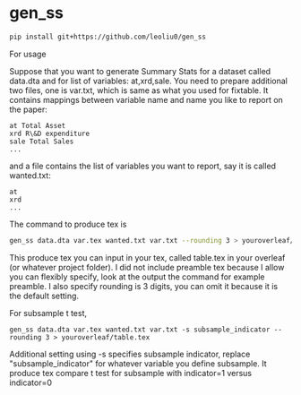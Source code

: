# gen_ss

```bash
pip install git+https://github.com/leoliu0/gen_ss
```

For usage

Suppose that you want to generate Summary Stats for a dataset called data.dta and for list of variables: at,xrd,sale. You need to prepare additional two files, one is var.txt, which is same as what you used for fixtable. It contains mappings between variable name and name you like to report on the paper:

```csv
at Total Asset
xrd R\&D expenditure
sale Total Sales
...
```
and a file contains the list of variables you want to report, say it is called wanted.txt:
```
at
xrd
...
```
The command to produce tex is 
```bash
gen_ss data.dta var.tex wanted.txt var.txt --rounding 3 > youroverleaf/table.tex
```
This produce tex you can input in your tex, called table.tex in your overleaf (or whatever project folder). I did not include preamble tex because I allow you can flexibly specify, look at the output the command for example preamble. I also specify rounding is 3 digits, you can omit it because it is the default setting.

For subsample t test, 
```
gen_ss data.dta var.tex wanted.txt var.txt -s subsample_indicator --rounding 3 > youroverleaf/table.tex
```
Additional setting using -s specifies subsample indicator, replace "subsample_indicator" for whatever variable you define subsample. It produce tex compare t test for subsample with indicator=1 versus indicator=0


